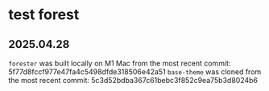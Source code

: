 # test forest 

## 2025.04.28

`forester` was built locally on M1 Mac from the most recent commit: 5f77d8fccf977e47fa4c5498dfde318506e42a51
`base-theme` was cloned from the most recent commit: 5c3d52bdba367c61bebc3f852c9ea75b3d8024b6
